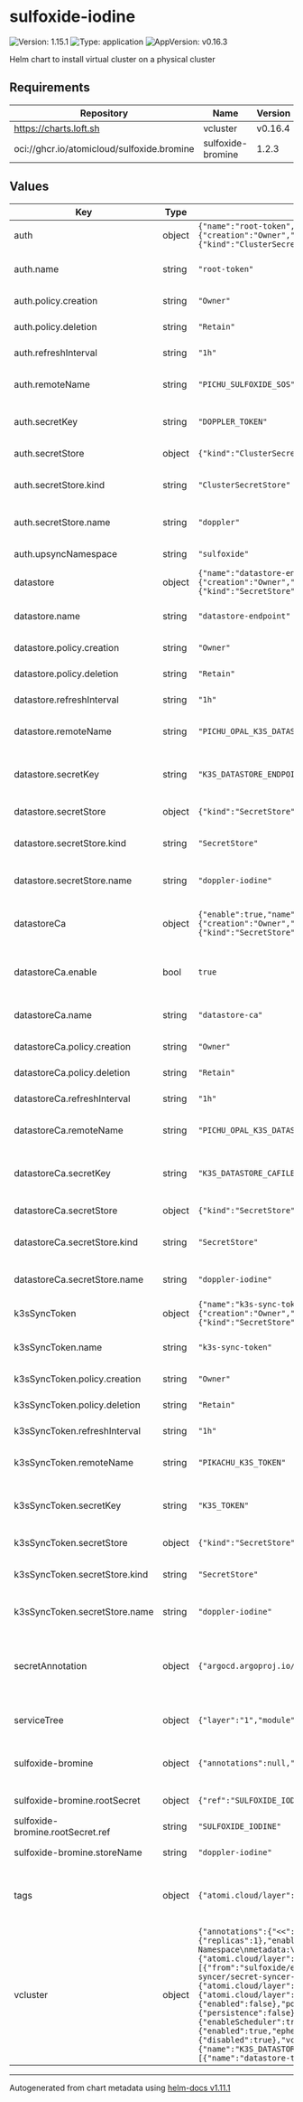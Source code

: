 # sulfoxide-iodine

![Version: 1.15.1](https://img.shields.io/badge/Version-1.15.1-informational?style=flat-square) ![Type: application](https://img.shields.io/badge/Type-application-informational?style=flat-square) ![AppVersion: v0.16.3](https://img.shields.io/badge/AppVersion-v0.16.3-informational?style=flat-square)

Helm chart to install virtual cluster on a physical cluster

## Requirements

| Repository | Name | Version |
|------------|------|---------|
| https://charts.loft.sh | vcluster | v0.16.4 |
| oci://ghcr.io/atomicloud/sulfoxide.bromine | sulfoxide-bromine | 1.2.3 |

## Values

| Key | Type | Default | Description |
|-----|------|---------|-------------|
| auth | object | `{"name":"root-token","policy":{"creation":"Owner","deletion":"Retain"},"refreshInterval":"1h","remoteName":"PICHU_SULFOXIDE_SOS","secretKey":"DOPPLER_TOKEN","secretStore":{"kind":"ClusterSecretStore","name":"doppler"},"upsyncNamespace":"sulfoxide"}` | Root Doppler token |
| auth.name | string | `"root-token"` | name of the secret to be created |
| auth.policy.creation | string | `"Owner"` | External Secret creation policy |
| auth.policy.deletion | string | `"Retain"` | External Secret deletion policy |
| auth.refreshInterval | string | `"1h"` | external secret refresh interval |
| auth.remoteName | string | `"PICHU_SULFOXIDE_SOS"` | name of DOPPLER_TOKEN to be stored |
| auth.secretKey | string | `"DOPPLER_TOKEN"` | secret key to store DOPPLER_TOKEN |
| auth.secretStore | object | `{"kind":"ClusterSecretStore","name":"doppler"}` | Secret store to reference |
| auth.secretStore.kind | string | `"ClusterSecretStore"` | kind of the secret store to reference |
| auth.secretStore.name | string | `"doppler"` | name of the secret store to reference |
| auth.upsyncNamespace | string | `"sulfoxide"` | upsync namespace |
| datastore | object | `{"name":"datastore-endpoint","policy":{"creation":"Owner","deletion":"Retain"},"refreshInterval":"1h","remoteName":"PICHU_OPAL_K3S_DATASTORE_ENDPOINT","secretKey":"K3S_DATASTORE_ENDPOINT","secretStore":{"kind":"SecretStore","name":"doppler-iodine"}}` | K3S state (postgresql) auth |
| datastore.name | string | `"datastore-endpoint"` | name of the secret to be created |
| datastore.policy.creation | string | `"Owner"` | External Secret creation policy |
| datastore.policy.deletion | string | `"Retain"` | External Secret deletion policy |
| datastore.refreshInterval | string | `"1h"` | external secret refresh interval |
| datastore.remoteName | string | `"PICHU_OPAL_K3S_DATASTORE_ENDPOINT"` | name of the remote secret name |
| datastore.secretKey | string | `"K3S_DATASTORE_ENDPOINT"` | secret key to store the connection string secret |
| datastore.secretStore | object | `{"kind":"SecretStore","name":"doppler-iodine"}` | Secret store to reference |
| datastore.secretStore.kind | string | `"SecretStore"` | kind of the secret store to reference |
| datastore.secretStore.name | string | `"doppler-iodine"` | name of the secret store to reference |
| datastoreCa | object | `{"enable":true,"name":"datastore-ca","policy":{"creation":"Owner","deletion":"Retain"},"refreshInterval":"1h","remoteName":"PICHU_OPAL_K3S_DATASTORE_CA","secretKey":"K3S_DATASTORE_CAFILE","secretStore":{"kind":"SecretStore","name":"doppler-iodine"}}` | K3S state (postgresql) Certificate Authority |
| datastoreCa.enable | bool | `true` | Attempt to obtain datastore's certificate authority |
| datastoreCa.name | string | `"datastore-ca"` | name of the secret to be created |
| datastoreCa.policy.creation | string | `"Owner"` | External Secret creation policy |
| datastoreCa.policy.deletion | string | `"Retain"` | External Secret deletion policy |
| datastoreCa.refreshInterval | string | `"1h"` | external secret refresh interval |
| datastoreCa.remoteName | string | `"PICHU_OPAL_K3S_DATASTORE_CA"` | name of the remote secret name |
| datastoreCa.secretKey | string | `"K3S_DATASTORE_CAFILE"` | secret key to store the certificate authority |
| datastoreCa.secretStore | object | `{"kind":"SecretStore","name":"doppler-iodine"}` | Secret store to reference |
| datastoreCa.secretStore.kind | string | `"SecretStore"` | kind of the secret store to reference |
| datastoreCa.secretStore.name | string | `"doppler-iodine"` | name of the secret store to reference |
| k3sSyncToken | object | `{"name":"k3s-sync-token","policy":{"creation":"Owner","deletion":"Retain"},"refreshInterval":"1h","remoteName":"PIKACHU_K3S_TOKEN","secretKey":"K3S_TOKEN","secretStore":{"kind":"SecretStore","name":"doppler-iodine"}}` | K3S sync token |
| k3sSyncToken.name | string | `"k3s-sync-token"` | name of the secret to be created |
| k3sSyncToken.policy.creation | string | `"Owner"` | External Secret creation policy |
| k3sSyncToken.policy.deletion | string | `"Retain"` | External Secret deletion policy |
| k3sSyncToken.refreshInterval | string | `"1h"` | external secret refresh interval |
| k3sSyncToken.remoteName | string | `"PIKACHU_K3S_TOKEN"` | name of the remote secret name |
| k3sSyncToken.secretKey | string | `"K3S_TOKEN"` | secret key to store the connection string secret |
| k3sSyncToken.secretStore | object | `{"kind":"SecretStore","name":"doppler-iodine"}` | Secret store to reference |
| k3sSyncToken.secretStore.kind | string | `"SecretStore"` | kind of the secret store to reference |
| k3sSyncToken.secretStore.name | string | `"doppler-iodine"` | name of the secret store to reference |
| secretAnnotation | object | `{"argocd.argoproj.io/sync-wave":"-3"}` | Secret Annotations (External Secrets) to control synchronization |
| serviceTree | object | `{"layer":"1","module":"apiserver","platform":"sulfoxide","service":"iodine"}` | AtomiCloud Service Tree. See [ServiceTree](https://atomicloud.larksuite.com/wiki/OkfJwTXGFiMJkrk6W3RuwRrZs64?theme=DARK&contentTheme=DARK#MHw5d76uDo2tBLx86cduFQMRsBb) |
| sulfoxide-bromine | object | `{"annotations":null,"argocd.argoproj.io/sync-wave":"-4","rootSecret":{"ref":"SULFOXIDE_IODINE"},"storeName":"doppler-iodine"}` | Create SecretStore via secret of secrets pattern |
| sulfoxide-bromine.rootSecret | object | `{"ref":"SULFOXIDE_IODINE"}` | Secret of Secrets reference |
| sulfoxide-bromine.rootSecret.ref | string | `"SULFOXIDE_IODINE"` | DOPPLER Token Reference |
| sulfoxide-bromine.storeName | string | `"doppler-iodine"` | Store name to create |
| tags | object | `{"atomi.cloud/layer":"1","atomi.cloud/module":"apiserver","atomi.cloud/platform":"sulfoxide","atomi.cloud/service":"iodine"}` | Kubernetes labels and annotations, following Service Tree |
| vcluster | object | `{"annotations":{"<<":{"atomi.cloud/layer":"1","atomi.cloud/module":"apiserver","atomi.cloud/platform":"sulfoxide","atomi.cloud/service":"iodine"}},"coredns":{"replicas":1},"enableHA":true,"ingress":{"enabled":true,"host":"kubernetes.atomi.cloud","ingressClassName":"nginx"},"init":{"manifests":"apiVersion: v1\nkind: Namespace\nmetadata:\n  labels:\n    kubernetes.io/metadata.name: sulfoxide\n  name: sulfoxide\n"},"labels":{"<<":{"atomi.cloud/layer":"1","atomi.cloud/module":"apiserver","atomi.cloud/platform":"sulfoxide","atomi.cloud/service":"iodine"}},"mapServices":{"fromHost":[{"from":"sulfoxide/entei-silicon-otlp-collector","to":"sulfoxide/silicon-otlp-collector"}]},"plugin":{"secret-syncer":{"image":"ghcr.io/kirinnee/vcluster-secret-syncer/secret-syncer-amd:1.0.0","imagePullPolicy":"IfNotPresent"}},"podAnnotations":{"<<":{"atomi.cloud/layer":"1","atomi.cloud/module":"apiserver","atomi.cloud/platform":"sulfoxide","atomi.cloud/service":"iodine"}},"podLabels":{"<<":{"atomi.cloud/layer":"1","atomi.cloud/module":"apiserver","atomi.cloud/platform":"sulfoxide","atomi.cloud/service":"iodine"}},"proxy":{"metricsServer":{"nodes":{"enabled":false},"pods":{"enabled":false}}},"replicas":1,"serverToken":{"secretKeyRef":{"key":"K3S_TOKEN","name":"k3s-sync-token"}},"storage":{"persistence":false},"sync":{"configmaps":{"all":true},"ingresses":{"enabled":true},"nodes":{"enableScheduler":true,"enabled":true,"fakeKubeletIPs":true,"syncAllNodes":true,"syncNodeChanges":true},"pods":{"enabled":true,"ephemeralContainers":true,"status":true},"secrets":{"all":true}},"syncer":{"extraArgs":["--tls-san=https://kubernetes.atomi.cloud"]},"telemetry":{"disabled":true},"vcluster":{"env":[{"name":"K3S_DATASTORE_ENDPOINT","valueFrom":{"secretKeyRef":{"key":"K3S_DATASTORE_ENDPOINT","name":"datastore-endpoint"}}},{"name":"K3S_DATASTORE_CAFILE","value":"/etc/certs/cert.ca"}],"extraVolumeMounts":[{"mountPath":"/etc/certs","name":"datastore-tls"}]},"volumes":[{"name":"datastore-tls","secret":{"items":[{"key":"K3S_DATASTORE_CAFILE","path":"cert.ca"}],"secretName":"datastore-ca"}}]}` | Virtual Cluster Configuration. See [vcluster documentation](https://artifacthub.io/packages/helm/loft/vcluster) |

----------------------------------------------
Autogenerated from chart metadata using [helm-docs v1.11.1](https://github.com/norwoodj/helm-docs/releases/v1.11.1)